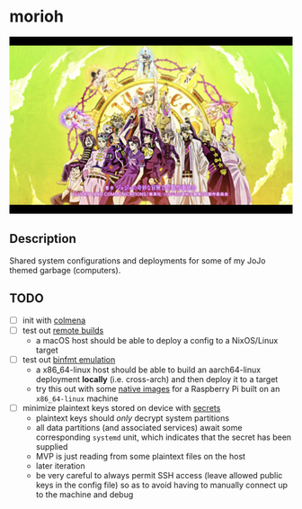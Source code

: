 # morioh

![key frame towards the end of JoJo Part 4, Opening 3 'Great Days'](./breakdown.jpg)

## Description

Shared system configurations and deployments for some of my JoJo themed garbage (computers).

## TODO

- [ ] init with [colmena](https://github.com/zhaofengli/colmena)
- [ ] test out [remote builds](https://colmena.cli.rs/unstable/features/remote-builds.html)
    - a macOS host should be able to deploy a config to a NixOS/Linux target
- [ ] test out [binfmt emulation](https://colmena.cli.rs/unstable/examples/multi-arch.html#using-binfmt-emulation)
    - a x86_64-linux host should be able to build an aarch64-linux deployment **locally** (i.e. cross-arch) and then deploy it to a target
    - try this out with some [native images](https://nixos.wiki/wiki/NixOS_on_ARM#Build_your_own_image_natively) for a Raspberry Pi built on an `x86_64-linux` machine
- [ ] minimize plaintext keys stored on device with [secrets](https://colmena.cli.rs/unstable/features/keys.html)
    - plaintext keys should _only_ decrypt system partitions
    - all data partitions (and associated services) await some corresponding `systemd` unit, which indicates that the secret has been supplied
    - MVP is just reading from some plaintext files on the host
    - later iteration 
    - be very careful to always permit SSH access (leave allowed public keys in the config file) so as to avoid having to manually connect up to the machine and debug
